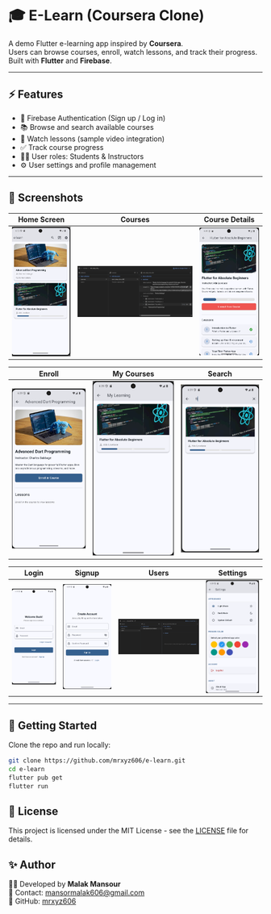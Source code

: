 # 🎓 E-Learn (Coursera Clone)

A demo Flutter e-learning app inspired by **Coursera**.  
Users can browse courses, enroll, watch lessons, and track their progress.  
Built with **Flutter** and **Firebase**.

---

## ⚡ Features
- 🔑 Firebase Authentication (Sign up / Log in)
- 📚 Browse and search available courses
- 🎥 Watch lessons (sample video integration)
- ✅ Track course progress
- 👨‍🏫 User roles: Students & Instructors
- ⚙️ User settings and profile management

---

## 📸 Screenshots

| Home Screen | Courses | Course Details |
|-------------|---------|----------------|
| ![Home](assets/homescreen.png) | ![Courses](assets/courses.png) | ![Course](assets/course.png) |

| Enroll | My Courses | Search |
|--------|------------|--------|
| ![Enroll](assets/enroll.png) | ![My Courses](assets/mycourses.png) | ![Search](assets/search.png) |

| Login | Signup | Users | Settings |
|-------|--------|-------|----------|
| ![Login](assets/login.png) | ![Signup](assets/signup.png) | ![Users](assets/users.png) | ![Settings](assets/settings.png) |

---

## 🚀 Getting Started
Clone the repo and run locally:
```bash
git clone https://github.com/mrxyz606/e-learn.git
cd e-learn
flutter pub get
flutter run
```

## 📜 License
This project is licensed under the MIT License - see the [LICENSE](LICENSE) file for details.



## ✨ Author
👩‍💻 Developed by **Malak Mansour**  
📧 Contact: [mansormalak606@gmail.com](mailto:mansormalak606@gmail.com)  
🔗 GitHub: [mrxyz606](https://github.com/mrxyz606)  
